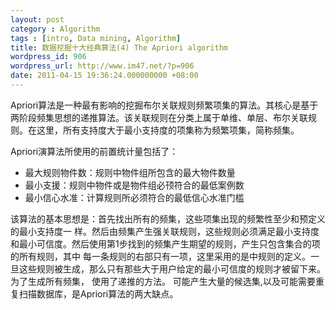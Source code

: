 ```yaml
---
layout: post
category : Algorithm
tags : [intro, Data mining, Algorithm]
title: 数据挖掘十大经典算法(4) The Apriori algorithm
wordpress_id: 906
wordpress_url: http://www.im47.net/?p=906
date: 2011-04-15 19:36:24.000000000 +08:00
---
```

Apriori算法是一种最有影响的挖掘布尔关联规则频繁项集的算法。其核心是基于两阶段频集思想的递推算法。该关联规则在分类上属于单维、单层、布尔关联规则。在这里，所有支持度大于最小支持度的项集称为频繁项集，简称频集。

Apriori演算法所使用的前置统计量包括了：
<ul>
	<li>最大规则物件数：规则中物件组所包含的最大物件数量</li>
	<li>最小支援：规则中物件或是物件组必顸符合的最低案例数</li>
	<li>最小信心水准：计算规则所必须符合的最低信心水准门槛</li>
</ul>
该算法的基本思想是：首先找出所有的频集，这些项集出现的频繁性至少和预定义的最小支持度一 样。然后由频集产生强关联规则，这些规则必须满足最小支持度和最小可信度。然后使用第1步找到的频集产生期望的规则，产生只包含集合的项的所有规则，其中 每一条规则的右部只有一项，这里采用的是中规则的定义。一旦这些规则被生成，那么只有那些大于用户给定的最小可信度的规则才被留下来。为了生成所有频集， 使用了递推的方法。
可能产生大量的候选集,以及可能需要重复扫描数据库，是Apriori算法的两大缺点。

&nbsp;
